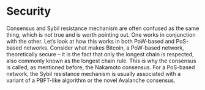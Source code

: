 # Security

Consensus and Sybil resistance mechanism are often confused as the same thing, which is not true and is worth pointing out. One works in conjunction with the other. Let’s look at how this works in both PoW-based and PoS-based networks.
Consider what makes Bitcoin, a PoW-based network, theoretically secure – it is the fact that only the longest chain is respected, also commonly known as the longest chain rule. This is why the consensus is called, as mentioned before, the Nakamoto consensus.
For a PoS-based network, the Sybil resistance mechanism is usually associated with a variant of a PBFT-like algorithm or the novel Avalanche consensus.
